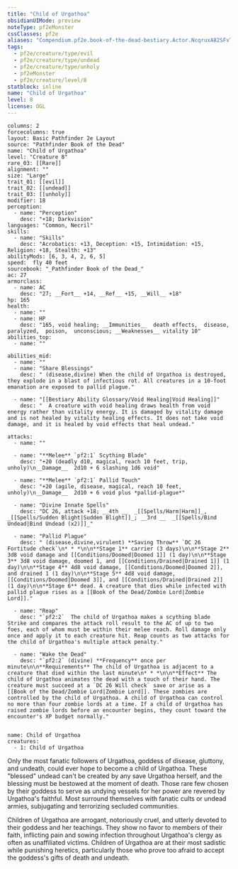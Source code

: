 ```yaml
---
title: "Child of Urgathoa"
obsidianUIMode: preview
noteType: pf2eMonster
cssClasses: pf2e
aliases: "Compendium.pf2e.book-of-the-dead-bestiary.Actor.NcqruxA82SFvTnD1" 
tags:
  - pf2e/creature/type/evil
  - pf2e/creature/type/undead
  - pf2e/creature/type/unholy
  - pf2eMonster
  - pf2e/creature/level/8
statblock: inline
name: "Child of Urgathoa"
level: 8
license: OGL
---
```


```statblock
columns: 2
forcecolumns: true
layout: Basic Pathfinder 2e Layout
source: "Pathfinder Book of the Dead"
name: "Child of Urgathoa"
level: "Creature 8"
rare_03: [[Rare]]
alignment: ""
size: "Large"
trait_01: [[evil]]
trait_02: [[undead]]
trait_03: [[unholy]]
modifier: 18
perception:
  - name: "Perception"
    desc: "+18; Darkvision"
languages: "Common, Necril"
skills:
  - name: "Skills"
    desc: "Acrobatics: +13, Deception: +15, Intimidation: +15, Religion: +18, Stealth: +13"
abilityMods: [6, 3, 4, 2, 6, 5]
speed:  fly 40 feet
sourcebook: "_Pathfinder Book of the Dead_"
ac: 27
armorclass:
  - name: AC
    desc: "27; __Fort__ +14, __Ref__ +15, __Will__ +18"
hp: 165
health:
  - name: ""
  - name: HP
    desc: "165, void healing; __Immunities__  death effects,  disease,  paralyzed,  poison,  unconscious; __Weaknesses__ vitality 10"
abilities_top:
  - name: ""

abilities_mid:
  - name: ""
  - name: "Share Blessings"
    desc: " (disease,divine) When the child of Urgathoa is destroyed, they explode in a blast of infectious rot. All creatures in a 10-foot emanation are exposed to pallid plague."

  - name: "[[Bestiary Ability Glossary/Void Healing|Void Healing]]"
    desc: "  A creature with void healing draws health from void energy rather than vitality energy. It is damaged by vitality damage and is not healed by vitality healing effects. It does not take void damage, and it is healed by void effects that heal undead."

attacks:
  - name: ""

  - name: "**Melee** `pf2:1` Scything Blade"
    desc: "+20 (deadly d10, magical, reach 10 feet, trip, unholy)\n__Damage__  2d10 + 6 slashing 1d6 void"

  - name: "**Melee** `pf2:1` Pallid Touch"
    desc: "+20 (agile, disease, magical, reach 10 feet, unholy)\n__Damage__  2d10 + 6 void plus *pallid-plague*"

  - name: "Divine Innate Spells"
    desc: "DC 26, attack +18; __4th __  _[[Spells/Harm|Harm]]_, _[[Spells/Sudden Blight|Sudden Blight]]_; __3rd __  _[[Spells/Bind Undead|Bind Undead (x2)]]_"

  - name: "Pallid Plague"
    desc: " (disease,divine,virulent) **Saving Throw** `DC 26 Fortitude check`\n* * *\n\n**Stage 1** carrier (3 days)\n\n**Stage 2** 3d8 void damage and [[Conditions/Doomed|Doomed 1]] (1 day)\n\n**Stage 3** 3d8 void damage, doomed 1, and [[Conditions/Drained|Drained 1]] (1 day)\n\n**Stage 4** 4d8 void damage, [[Conditions/Doomed|Doomed 2]], and drained 1 (1 day)\n\n**Stage 5** 4d8 void damage, [[Conditions/Doomed|Doomed 3]], and [[Conditions/Drained|Drained 2]] (1 day)\n\n**Stage 6** dead. A creature that dies while infected with pallid plague rises as a [[Book of the Dead/Zombie Lord|Zombie Lord]]."

  - name: "Reap"
    desc: "`pf2:2`  The child of Urgathoa makes a scything blade Strike and compares the attack roll result to the AC of up to two foes, each of whom must be within their melee reach. Roll damage only once and apply it to each creature hit. Reap counts as two attacks for the child of Urgathoa's multiple attack penalty."

  - name: "Wake the Dead"
    desc: "`pf2:2` (divine) **Frequency** once per minute\n\n**Requirements** The child of Urgathoa is adjacent to a creature that died within the last minute\n* * *\n\n**Effect** The child of Urgathoa animates the dead with a touch of their hand. The creature must succeed at a `DC 26 Will check` save or arise as a [[Book of the Dead/Zombie Lord|Zombie Lord]]. These zombies are controlled by the child of Urgathoa. A child of Urgathoa can control no more than four zombie lords at a time. If a child of Urgathoa has raised zombie lords before an encounter begins, they count toward the encounter's XP budget normally."
 
```

```encounter-table
name: Child of Urgathoa
creatures:
  - 1: Child of Urgathoa
```



Only the most fanatic followers of Urgathoa, goddess of disease, gluttony, and undeath, could ever hope to become a child of Urgathoa. These "blessed" undead can't be created by any save Urgathoa herself, and the blessing must be bestowed at the moment of death. Those rare few chosen by their goddess to serve as undying vessels for her power are revered by Urgathoa's faithful. Most surround themselves with fanatic cults or undead armies, subjugating and terrorizing secluded communities.

Children of Urgathoa are arrogant, notoriously cruel, and utterly devoted to their goddess and her teachings. They show no favor to members of their faith, inflicting pain and sowing infection throughout Urgathoa's clergy as often as unaffiliated victims. Children of Urgathoa are at their most sadistic while punishing heretics, particularly those who prove too afraid to accept the goddess's gifts of death and undeath.

